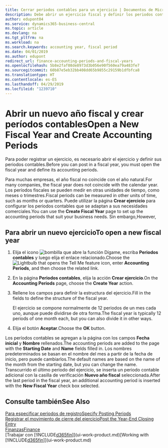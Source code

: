 ```yaml
---
title: Cerrar periodos contables para un ejercicio | Documentos de Microsoft
description: Debe abrir un ejercicio fiscal y definir los periodos contables para poder registrar un ejercicio.
author: edupont04
ms.service: dynamics365-business-central
ms.topic: article
ms.devlang: na
ms.tgt_pltfrm: na
ms.workload: na
ms.search.keywords: accounting year, fiscal period
ms.date: 04/01/2019
ms.author: edupont
redirect_url: finance-accounting-periods-and-fiscal-years
ms.openlocfilehash: 5b8e2faf08de8973d3b056e90f560ea79a483fe7
ms.sourcegitcommit: 60b87e5eb32bb408dd65b9855c29159b1dfbfca8
ms.translationtype: HT
ms.contentlocale: es-ES
ms.lasthandoff: 04/29/2019
ms.locfileid: "1239710"
---
```

# <a name="open-a-new-fiscal-year-and-create-accounting-periods"></a><span data-ttu-id="1193d-103">Abrir un nuevo año fiscal y crear períodos contables</span><span class="sxs-lookup"><span data-stu-id="1193d-103">Open a New Fiscal Year and Create Accounting Periods</span></span>
<span data-ttu-id="1193d-104">Para poder registrar un ejercicio, es necesario abrir el ejercicio y definir sus periodos contables.</span><span class="sxs-lookup"><span data-stu-id="1193d-104">Before you can post in a fiscal year, you must open the fiscal year and define its accounting periods.</span></span>  

<span data-ttu-id="1193d-105">Para muchas empresas, el año fiscal no coincide con el año natural.</span><span class="sxs-lookup"><span data-stu-id="1193d-105">For many companies, the fiscal year does not coincide with the calendar year.</span></span> <span data-ttu-id="1193d-106">Los períodos fiscales se pueden medir en otras unidades de tiempo, como meses o trimestres.</span><span class="sxs-lookup"><span data-stu-id="1193d-106">Fiscal periods can be measured in other units of time, such as months or quarters.</span></span> <span data-ttu-id="1193d-107">Puede utilizar la página **Crear ejercicio** para configurar los periodos contables que se adaptan a sus necesidades comerciales.</span><span class="sxs-lookup"><span data-stu-id="1193d-107">You can use the **Create Fiscal Year** page to set up the accounting periods that suit your business needs.</span></span> <span data-ttu-id="1193d-108">Sin embargo,</span><span class="sxs-lookup"><span data-stu-id="1193d-108">However,</span></span>   

## <a name="to-open-a-new-fiscal-year"></a><span data-ttu-id="1193d-109">Para abrir un nuevo ejercicio</span><span class="sxs-lookup"><span data-stu-id="1193d-109">To open a new fiscal year</span></span>
1. <span data-ttu-id="1193d-110">Elija el icono ![bombilla que abre la función Dígame](media/ui-search/search_small.png "Dígame que desea hacer"), escriba **Periodos contables** y luego elija el enlace relacionado.</span><span class="sxs-lookup"><span data-stu-id="1193d-110">Choose the ![Lightbulb that opens the Tell Me feature](media/ui-search/search_small.png "Tell me what you want to do") icon, enter **Accounting Periods**, and then choose the related link.</span></span>
2. <span data-ttu-id="1193d-111">En la página **Periodos contables**, elija la acción **Crear ejercicio**.</span><span class="sxs-lookup"><span data-stu-id="1193d-111">On the **Accounting Periods** page, choose the **Create Year** action.</span></span>
3. <span data-ttu-id="1193d-112">Rellene los campos para definir la estructura del ejercicio.</span><span class="sxs-lookup"><span data-stu-id="1193d-112">Fill in the fields to define the structure of the fiscal year.</span></span>

    <span data-ttu-id="1193d-113">El ejercicio se compone normalmente de 12 periodos de un mes cada uno, aunque puede dividirse de otra forma.</span><span class="sxs-lookup"><span data-stu-id="1193d-113">The fiscal year is typically 12 periods of one month each, but you can also divide it in other ways.</span></span>
4. <span data-ttu-id="1193d-114">Elija el botón **Aceptar**.</span><span class="sxs-lookup"><span data-stu-id="1193d-114">Choose the **OK** button.</span></span>

<span data-ttu-id="1193d-115">Los períodos contables se agregan a la página con los campos **Fecha inicial** y **Nombre** rellenados.</span><span class="sxs-lookup"><span data-stu-id="1193d-115">The accounting periods are added to the page with the **Starting Date** and **Name** fields filled in.</span></span> <span data-ttu-id="1193d-116">Los nombres predeterminados se basan en el nombre del mes a partir de la fecha de inicio, pero puede cambiarlos.</span><span class="sxs-lookup"><span data-stu-id="1193d-116">The default names are based on the name of the month from the starting date, but you can change the name.</span></span> <span data-ttu-id="1193d-117">Transcurrido el último periodo del ejercicio, se inserta un periodo contable adicional con la casilla de verificación **Nuevo año fiscal** seleccionada.</span><span class="sxs-lookup"><span data-stu-id="1193d-117">After the last period in the fiscal year, an additional accounting period is inserted with the **New Fiscal Year** check box selected.</span></span>  


## <a name="see-also"></a><span data-ttu-id="1193d-118">Consulte también</span><span class="sxs-lookup"><span data-stu-id="1193d-118">See Also</span></span>
[<span data-ttu-id="1193d-119">Para especificar periodos de registro</span><span class="sxs-lookup"><span data-stu-id="1193d-119">Specify Posting Periods</span></span>](finance-how-specify-posting-periods.md)  
[<span data-ttu-id="1193d-120">Registrar el movimiento de cierre del ejercicio</span><span class="sxs-lookup"><span data-stu-id="1193d-120">Post the Year-End Closing Entry</span></span>](year-how-post-year-end-close-entry.md)  
[<span data-ttu-id="1193d-121">Finanzas</span><span class="sxs-lookup"><span data-stu-id="1193d-121">Finance</span></span>](finance.md)  
<span data-ttu-id="1193d-122">[Trabajar con [!INCLUDE[d365fin](includes/d365fin_md.md)]](ui-work-product.md)</span><span class="sxs-lookup"><span data-stu-id="1193d-122">[Working with [!INCLUDE[d365fin](includes/d365fin_md.md)]](ui-work-product.md)</span></span>
